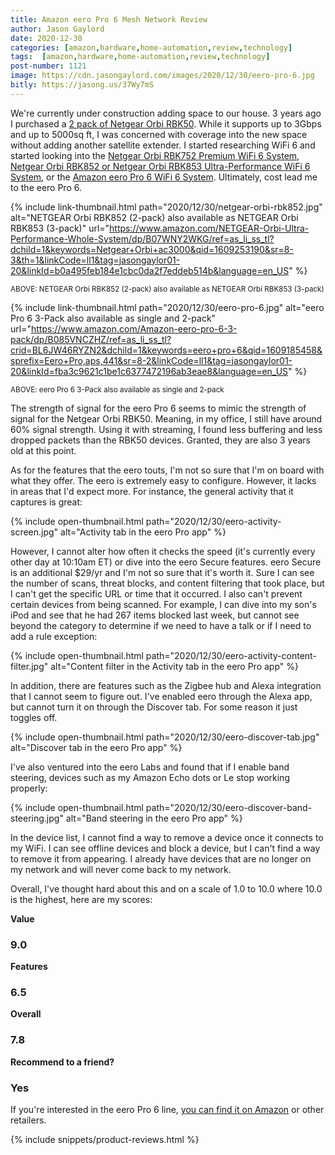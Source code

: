 ```yaml
---
title: Amazon eero Pro 6 Mesh Network Review
author: Jason Gaylord
date: 2020-12-30
categories: [amazon,hardware,home-automation,review,technology]
tags:  [amazon,hardware,home-automation,review,technology]
post-number: 1121
image: https://cdn.jasongaylord.com/images/2020/12/30/eero-pro-6.jpg
bitly: https://jasong.us/37Wy7mS
---
```


We're currently under construction adding space to our house. 3 years ago I purchased a [2 pack of Netgear Orbi RBK50](https://www.amazon.com/NETGEAR-Orbi-Ultra-Performance-Whole-System/dp/B01K4CZOBS/ref=as_li_ss_tl?dchild=1&keywords=Netgear+Orbi+ac3000&qid=1609253190&sr=8-3&linkCode=ll1&tag=jasongaylor01-20&linkId=40d0888c92829fecd7376ec8651c166e&language=en_US). While it supports up to 3Gbps and up to 5000sq ft, I was concerned with coverage into the new space without adding another satellite extender. I started researching WiFi 6 and started looking into the [Netgear Orbi RBK752 Premium WiFi 6 System](https://www.amazon.com/NETGEAR-Orbi-Ultra-Performance-Whole-System/dp/B086HJXKJJ/ref=as_li_ss_tl?dchild=1&keywords=Netgear+Orbi+ac3000&qid=1609253190&sr=8-3&th=1&linkCode=ll1&tag=jasongaylor01-20&linkId=b653e6b2a78fb9741225512697628f11&language=en_US), [Netgear Orbi RBK852 or Netgear Orbi RBK853 Ultra-Performance WiFi 6 System](https://www.amazon.com/NETGEAR-Orbi-Ultra-Performance-Whole-System/dp/B07WNY2WKG/ref=as_li_ss_tl?dchild=1&keywords=Netgear+Orbi+ac3000&qid=1609253190&sr=8-3&th=1&linkCode=ll1&tag=jasongaylor01-20&linkId=b0a495feb184e1cbc0da2f7eddeb514b&language=en_US), or the [Amazon eero Pro 6 WiFi 6 System](https://www.amazon.com/Amazon-eero-pro-6-3-pack/dp/B085VNCZHZ/ref=as_li_ss_tl?crid=BL6JW46RYZN2&dchild=1&keywords=eero+pro+6&qid=1609185458&sprefix=Eero+Pro,aps,441&sr=8-2&linkCode=ll1&tag=jasongaylor01-20&linkId=fba3c9621c1be1c6377472196ab3eae8&language=en_US). Ultimately, cost lead me to the eero Pro 6.

{% include link-thumbnail.html path="2020/12/30/netgear-orbi-rbk852.jpg" alt="NETGEAR Orbi RBK852 (2-pack) also available as NETGEAR Orbi RBK853 (3-pack)" url="https://www.amazon.com/NETGEAR-Orbi-Ultra-Performance-Whole-System/dp/B07WNY2WKG/ref=as_li_ss_tl?dchild=1&keywords=Netgear+Orbi+ac3000&qid=1609253190&sr=8-3&th=1&linkCode=ll1&tag=jasongaylor01-20&linkId=b0a495feb184e1cbc0da2f7eddeb514b&language=en_US" %}

<small>ABOVE: NETGEAR Orbi RBK852 (2-pack) also available as NETGEAR Orbi RBK853 (3-pack)</small>

{% include link-thumbnail.html path="2020/12/30/eero-pro-6.jpg" alt="eero Pro 6 3-Pack also available as single and 2-pack" url="https://www.amazon.com/Amazon-eero-pro-6-3-pack/dp/B085VNCZHZ/ref=as_li_ss_tl?crid=BL6JW46RYZN2&dchild=1&keywords=eero+pro+6&qid=1609185458&sprefix=Eero+Pro,aps,441&sr=8-2&linkCode=ll1&tag=jasongaylor01-20&linkId=fba3c9621c1be1c6377472196ab3eae8&language=en_US" %}

<small>ABOVE: eero Pro 6 3-Pack also available as single and 2-pack</small>

The strength of signal for the eero Pro 6 seems to mimic the strength of signal for the Netgear Orbi RBK50. Meaning, in my office, I still have around 60% signal strength. Using it with streaming, I found less buffering and less dropped packets than the RBK50 devices. Granted, they are also 3 years old at this point. 

As for the features that the eero touts, I'm not so sure that I'm on board with what they offer. The eero is extremely easy to configure. However, it lacks in areas that I'd expect more. For instance, the general activity that it captures is great:

{% include open-thumbnail.html path="2020/12/30/eero-activity-screen.jpg" alt="Activity tab in the eero Pro app" %}

However, I cannot alter how often it checks the speed (it's currently every other day at 10:10am ET) or dive into the eero Secure features. eero Secure is an additional $29/yr and I'm not so sure that it's worth it. Sure I can see the number of scans, threat blocks, and content filtering that took place, but I can't get the specific URL or time that it occurred. I also can't prevent certain devices from being scanned. For example, I can dive into my son's iPod and see that he had 267 items blocked last week, but cannot see beyond the category to determine if we need to have a talk or if I need to add a rule exception:

{% include open-thumbnail.html path="2020/12/30/eero-activity-content-filter.jpg" alt="Content filter in the Activity tab  in the eero Pro app" %}

In addition, there are features such as the Zigbee hub and Alexa integration that I cannot seem to figure out. I've enabled eero through the Alexa app, but cannot turn it on through the Discover tab. For some reason it just toggles off. 

{% include open-thumbnail.html path="2020/12/30/eero-discover-tab.jpg" alt="Discover tab in the eero Pro app" %}

I've also ventured into the eero Labs and found that if I enable band steering, devices such as my Amazon Echo dots or Le stop working properly:

{% include open-thumbnail.html path="2020/12/30/eero-discover-band-steering.jpg" alt="Band steering in the eero Pro app" %}

In the device list, I cannot find a way to remove a device once it connects to my WiFi. I can see offline devices and block a device, but I can't find a way to remove it from appearing. I already have devices that are no longer on my network and will never come back to my network.

Overall, I've thought hard about this and on a scale of 1.0 to 10.0 where 10.0 is the highest, here are my scores:

**Value**
### 9.0

**Features**
### 6.5

**Overall**
### 7.8

**Recommend to a friend?**
### Yes

If you're interested in the eero Pro 6 line, [you can find it on Amazon](https://www.amazon.com/Amazon-eero-pro-6-3-pack/dp/B085VNCZHZ/ref=as_li_ss_tl?crid=BL6JW46RYZN2&dchild=1&keywords=eero+pro+6&qid=1609185458&sprefix=Eero+Pro,aps,441&sr=8-2&linkCode=ll1&tag=jasongaylor01-20&linkId=fba3c9621c1be1c6377472196ab3eae8&language=en_US) or other retailers.

{% include snippets/product-reviews.html %}